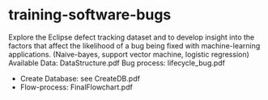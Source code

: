 # training-software-bugs
Explore the Eclipse defect tracking dataset and to develop insight into the factors that affect the likelihood of a bug being fixed with machine-learning applications. (Naive-bayes, support vector machine, logistic regression)
Available Data: DataStructure.pdf
Bug process: lifecycle_bug.pdf

- Create Database: see CreateDB.pdf
- Flow-process: FinalFlowchart.pdf
